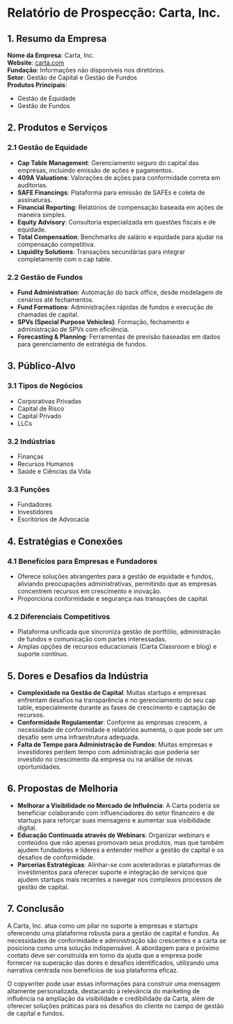 # Relatório de Prospecção: Carta, Inc.

## 1. Resumo da Empresa

**Nome da Empresa**: Carta, Inc.  
**Website**: [carta.com](https://carta.com)  
**Fundação**: Informações não disponíveis nos diretórios.  
**Setor**: Gestão de Capital e Gestão de Fundos  
**Produtos Principais**:  
- Gestão de Equidade  
- Gestão de Fundos  

## 2. Produtos e Serviços

### 2.1 Gestão de Equidade
- **Cap Table Management**: Gerenciamento seguro do capital das empresas, incluindo emissão de ações e pagamentos.
- **409A Valuations**: Valorações de ações para conformidade correta em auditorias.
- **SAFE Financings**: Plataforma para emissão de SAFEs e coleta de assinaturas.
- **Financial Reporting**: Relatórios de compensação baseada em ações de maneira simples.
- **Equity Advisory**: Consultoria especializada em questões fiscais e de equidade.
- **Total Compensation**: Benchmarks de salário e equidade para ajudar na compensação competitiva.
- **Liquidity Solutions**: Transações secundárias para integrar completamente com o cap table.
  
### 2.2 Gestão de Fundos
- **Fund Administration**: Automação do back office, desde modelagem de cenários até fechamentos.
- **Fund Formations**: Administrações rápidas de fundos e execução de chamadas de capital.
- **SPVs (Special Purpose Vehicles)**: Formação, fechamento e administração de SPVs com eficiência.
- **Forecasting & Planning**: Ferramentas de previsão baseadas em dados para gerenciamento de estratégia de fundos.

## 3. Público-Alvo

### 3.1 Tipos de Negócios
- Corporativas Privadas
- Capital de Risco
- Capital Privado
- LLCs

### 3.2 Indústrias
- Finanças
- Recursos Humanos
- Saúde e Ciências da Vida

### 3.3 Funções
- Fundadores
- Investidores
- Escritórios de Advocacia  

## 4. Estratégias e Conexões

### 4.1 Benefícios para Empresas e Fundadores
- Oferece soluções abrangentes para a gestão de equidade e fundos, aliviando preocupações administrativas, permitindo que as empresas concentrem recursos em crescimento e inovação.
- Proporciona conformidade e segurança nas transações de capital.

### 4.2 Diferenciais Competitivos
- Plataforma unificada que sincroniza gestão de portfólio, administração de fundos e comunicação com partes interessadas.
- Amplas opções de recursos educacionais (Carta Classroom e blog) e suporte contínuo.

## 5. Dores e Desafios da Indústria

- **Complexidade na Gestão de Capital**: Muitas startups e empresas enfrentam desafios na transparência e no gerenciamento do seu cap table, especialmente durante as fases de crescimento e captação de recursos.
- **Conformidade Regulamentar**: Conforme as empresas crescem, a necessidade de conformidade e relatórios aumenta, o que pode ser um desafio sem uma infraestrutura adequada.
- **Falta de Tempo para Administração de Fundos**: Muitas empresas e investidores perdem tempo com administração que poderia ser investido no crescimento da empresa ou na análise de novas oportunidades.

## 6. Propostas de Melhoria

- **Melhorar a Visibilidade no Mercado de Influência**: A Carta poderia se beneficiar colaborando com influenciadores do setor financeiro e de startups para reforçar suas mensagens e aumentar sua visibilidade digital.
- **Educação Continuada através de Webinars**: Organizar webinars e conteúdos que não apenas promovam seus produtos, mas que também ajudem fundadores e líderes a entender melhor a gestão de capital e os desafios de conformidade.
- **Parcerias Estratégicas**: Alinhar-se com aceleradoras e plataformas de investimentos para oferecer suporte e integração de serviços que ajudem startups mais recentes a navegar nos complexos processos de gestão de capital.

## 7. Conclusão

A Carta, Inc. atua como um pilar no suporte a empresas e startups oferecendo uma plataforma robusta para a gestão de capital e fundos. As necessidades de conformidade e administração são crescentes e a carta se posiciona como uma solução indispensável. A abordagem para o próximo contato deve ser construída em torno da ajuda que a empresa pode fornecer na superação das dores e desafios identificados, utilizando uma narrativa centrada nos benefícios de sua plataforma eficaz. 

O copywriter pode usar essas informações para construir uma mensagem altamente personalizada, destacando a relevância do marketing de influência na ampliação da visibilidade e credibilidade da Carta, além de oferecer soluções práticas para os desafios do cliente no campo de gestão de capital e fundos.